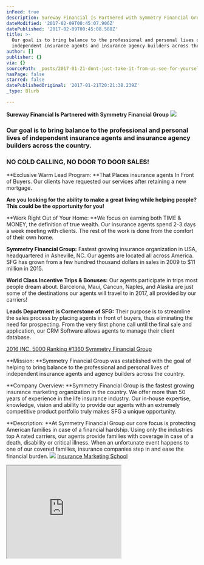 ```yaml
---
inFeed: true
description: Sureway Financial Is Partnered with Symmetry Financial Group
dateModified: '2017-02-09T00:45:07.906Z'
datePublished: '2017-02-09T00:45:08.588Z'
title: >-
  Our goal is to bring balance to the professional and personal lives of
  independent insurance agents and insurance agency builders across the country.
author: []
publisher: {}
via: {}
sourcePath: _posts/2017-01-21-dont-just-take-it-from-us-see-for-yourself.md
hasPage: false
starred: false
datePublishedOriginal: '2017-01-21T20:21:38.239Z'
_type: Blurb

---
```

**Sureway Financial Is Partnered with Symmetry Financial Group**
![](https://the-grid-user-content.s3-us-west-2.amazonaws.com/097d6761-fbc3-4e94-be00-74acb52ff4d7.jpg)

### Our goal is to bring balance to the professional and personal lives of independent insurance agents and insurance agency builders across the country.

### **NO COLD CALLING, NO DOOR TO DOOR SALES!**

**Exclusive Warm Lead Program: **That Places insurance agents In Front of Buyers. Our clients have requested our services after retaining a new mortgage.

**Are you looking for the ability to make a great living while helping people? This could be the opportunity for you!**

**Work Right Out of Your Home: **We focus on earning both TIME & MONEY, the definition of true wealth. Our insurance agents spend 2-3 days a week meeting with clients. The rest of the work is done from the comfort of their own home.

**Symmetry Financial Group:** Fastest growing insurance organization in USA, headquartered in Asheville, NC. Our agents are located all across America. SFG has grown from a few hundred thousand dollars in sales in 2009 to $11 million in 2015\.

**World Class Incentive Trips & Bonuses:** Our agents participate in trips most people dream about. Barcelona, Maui, Cancun, Naples, and Alaska are just some of the destinations our agents will travel to in 2017, all provided by our carriers!

**Leads Department is Cornerstone of SFG:** Their purpose is to streamline the sales process by placing agents in front of buyers, thus eliminating the need for prospecting. From the very first phone call until the final sale and application, our CRM Software allows agents to manage their client database.

[2016 INC. 5000 Ranking \#1360 Symmetry Financial Group][0]

**Mission: **Symmetry Financial Group was established with the goal of helping to bring balance to the professional and personal lives of independent insurance agents and agency builders across the country.

**Company Overview: **Symmetry Financial Group is the fastest growing insurance marketing organization in the country. We offer more than 50 years of experience in the life insurance industry. Our in-house expertise, knowledge, vision and ability to provide our agents with an extremely competitive product portfolio truly makes SFG a unique opportunity.

**Description: **At Symmetry Financial Group our core focus is protecting American families in case of a financial hardship. Using only the industries top A rated carriers, our agents provide families with coverage in case of a death, disability or critical illness. When an unfortunate event happens to one of our covered families, insurance companies step in and ease the financial burden.
![](https://the-grid-user-content.s3-us-west-2.amazonaws.com/f6112198-efc4-485a-a7f2-ea0e8d2a7d17.jpg)
[Insurance Marketing School][1]

<iframe src="https://the-grid.github.io/ed-userhtml/?g=eJyVkLFuwzAMRPd-Basl7WBrb2wDRX-gQIbMrMxESlhJEOm4_vsqcbq1QzfiCL7jXffYNPCGTHHkBTjEM8xhPJLCBx1DhKYZHrqb7AsdeuNVs7xY6-4nrUufFkVIxdKXUonIdiW0TsRAIe6N6MIknkhNxYkrIStIcf_jnSpOl0y90bqyJ7zgijJDZ9ep0vH-qYEUHQd37s1PvlZ8mt9TnvL-Rnza_GovU6EZF00cLrR53hbSqUQ4IAttzbBznsaJCV6vxXFnsbr-WWNVriV-A8NUfpk" height="244" style=""></iframe>



[0]: http://www.inc.com/profile/symmetry-financial-group?cid=search
[1]: https://thegrid.ai/sureway-financial-insurance-school/